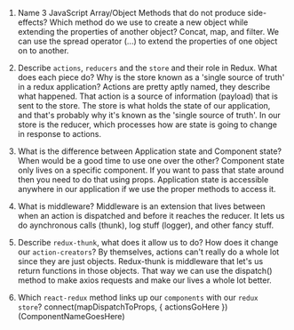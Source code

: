 1.  Name 3 JavaScript Array/Object Methods that do not produce side-effects? Which method do we use to create a new object while extending the properties of another object?
Concat, map, and filter. We can use the spread operator (...) to extend the properties of one object on to another.

2.  Describe `actions`, `reducers` and the `store` and their role in Redux. What does each piece do? Why is the store known as a 'single source of truth' in a redux application?
Actions are pretty aptly named, they describe what happened. That action is a source of information (payload) that is sent to the store. The store is what holds the state of our application, and that's probably why it's known as the 'single source of truth'. In our store is the reducer, which processes how are state is going to change in response to actions.

3.  What is the difference between Application state and Component state? When would be a good time to use one over the other?
Component state only lives on a specific component. If you want to pass that state around then you need to do that using props. Application state is accessible anywhere in our application if we use the proper methods to access it.

4.  What is middleware?
Middleware is an extension that lives between when an action is dispatched and before it reaches the reducer. It lets us do aynchronous calls (thunk), log stuff (logger), and other fancy stuff.

5.  Describe `redux-thunk`, what does it allow us to do? How does it change our `action-creators`?
By themselves, actions can't really do a whole lot since they are just objects. Redux-thunk is middleware that let's us return functions in those objects. That way we can use the dispatch() method to make axios requests and make our lives a whole lot better.

6.  Which `react-redux` method links up our `components` with our `redux store`?
connect(mapDispatchToProps, { actionsGoHere })(ComponentNameGoesHere)
